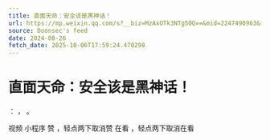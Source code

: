 ```yaml
---
title: 直面天命：安全该是黑神话！
url: https://mp.weixin.qq.com/s?__biz=MzAxOTk3NTg5OQ==&mid=2247490963&idx=1&sn=67ee22a7a8b8ab37932bef46c4ff76de
source: Doonsec's feed
date: 2024-08-26
fetch_date: 2025-10-06T17:59:24.470298
---
```


# 直面天命：安全该是黑神话！

：
，
。

视频
小程序
赞
，轻点两下取消赞
在看
，轻点两下取消在看